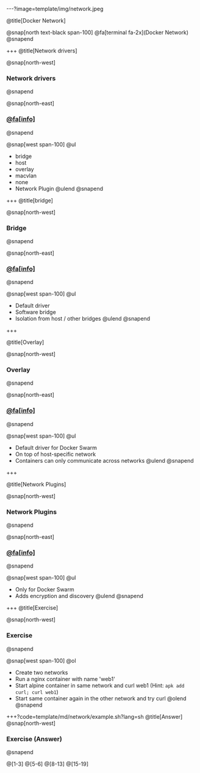 ---?image=template/img/network.jpeg

@title[Docker Network]

@snap[north text-black span-100]
@fa[terminal fa-2x](Docker Network)
@snapend

+++
@title[Network drivers]

@snap[north-west]
### Network drivers
@snapend

@snap[north-east]
### [@fa[info]](https://docs.docker.com/network)
@snapend

@snap[west span-100]
@ul[](false)
- bridge
- host
- overlay
- macvlan
- none
- Network Plugin
@ulend
@snapend


+++
@title[bridge]

@snap[north-west]
### Bridge
@snapend

@snap[north-east]
### [@fa[info]](https://docs.docker.com/network/bridge)
@snapend

@snap[west span-100]
@ul[](false)
- Default driver
- Software bridge 
- Isolation from host / other bridges
@ulend
@snapend

+++

@title[Overlay]

@snap[north-west]
### Overlay
@snapend

@snap[north-east]
### [@fa[info]](https://docs.docker.com/network/overlay)
@snapend

@snap[west span-100]
@ul[](false)
- Default driver for Docker Swarm
- On top of host-specific network
- Containers can only communicate across networks
@ulend
@snapend

+++

@title[Network Plugins]

@snap[north-west]
### Network Plugins
@snapend

@snap[north-east]
### [@fa[info]](https://docs.docker.com/engine/extend/plugins_services/#volume-plugins)
@snapend

@snap[west span-100]
@ul[](false)
- Only for Docker Swarm
- Adds encryption and discovery
@ulend
@snapend

+++
@title[Exercise]

@snap[north-west]
### Exercise
@snapend

@snap[west span-100]
@ol[](false)
- Create two networks
- Run a nginx container with name 'web1'
- Start alpine container in same network and curl web1
  (Hint: `apk add curl; curl web1`)
- Start same container again in the other network and try curl
@olend
@snapend

+++?code=template/md/network/example.sh?lang=sh
@title[Answer]
@snap[north-west]
### Exercise (Answer)
@snapend

@[1-3]
@[5-6]
@[8-13]
@[15-19]
